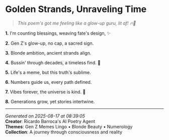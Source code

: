 # Golden Strands, Unraveling Time

> *This poem's got me feeling like a glow-up guru, lit af! 🔥🤍*

**1.** I'm counting blessings, weaving fate's design, ✨


**2.** Gen Z's glow-up, no cap, a sacred sign.


**3.** Blonde ambition, ancient strands align.


**4.** Bussin' through decades, a timeless find. 🔢


**5.** Life's a meme, but this truth's sublime.


**6.** Numbers guide us, every path defined.


**7.** Vibes forever, the universe is kind. 💫


**8.** Generations grow, yet stories intertwine.



---

*Generated on 2025-08-17 at 08:39:05*  
**Creator**: Ricardo Barroca's AI Poetry Agent  
**Themes**: Gen Z Memes Lingo • Blonde Beauty • Numerology  
**Collection**: A journey through consciousness and reality